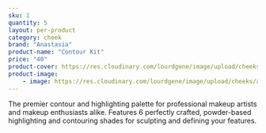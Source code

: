```yaml
---
sku: 1
quantity: 5
layout: per-product
category: cheek
brand: "Anastasia"
product-name: "Contour Kit"
price: "40"
product-cover: https://res.cloudinary.com/lourdgene/image/upload/cheeks/anastasia-contour/light-to-medium550x550.jpg
product-image:
    - image: https://res.cloudinary.com/lourdgene/image/upload/cheeks/anastasia-contour/light-to-medium550x550.jpg
---
```

The premier contour and highlighting palette for professional makeup artists and makeup enthusiasts alike. Features 6 perfectly crafted, powder-based highlighting and contouring shades for sculpting and defining your features.